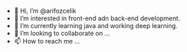 - 👋 Hi, I’m @arifozcelik
- 👀 I’m interested in front-end adn back-end development.
- 🌱 I’m currently learning java and working deep learning.
- 💞️ I’m looking to collaborate on ...
- 📫 How to reach me ...

<!---
arifozcelik/arifozcelik is a ✨ special ✨ repository because its `README.md` (this file) appears on your GitHub profile.
You can click the Preview link to take a look at your changes.
--->
